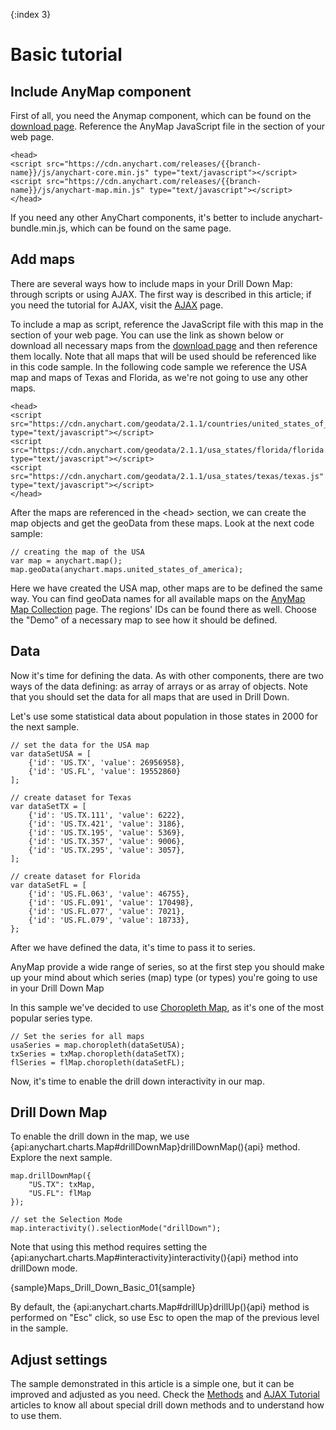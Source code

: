 {:index 3}
# Basic tutorial

## Include AnyMap component

First of all, you need the Anymap component, which can be found on the [download page](../../Quick_Start/Downloading_AnyChart). Reference the AnyMap JavaScript file in the <head> section of your web page. 

```
<head>
<script src="https://cdn.anychart.com/releases/{{branch-name}}/js/anychart-core.min.js" type="text/javascript"></script>
<script src="https://cdn.anychart.com/releases/{{branch-name}}/js/anychart-map.min.js" type="text/javascript"></script>
</head>
```

If you need any other AnyChart components, it's better to include anychart-bundle.min.js, which can be found on the same page.

## Add maps

There are several ways how to include maps in your Drill Down Map: through scripts or using AJAX. The first way is described in this article; if you need the tutorial for AJAX, visit the [AJAX](AJAX_Tutorial) page.

To include a map as script, reference the JavaScript file with this map in the <head> section of your web page.
You can use the link as shown below or download all necessary maps from the [download page](https://cdn.anychart.com/) and then reference them locally.
Note that all maps that will be used should be referenced like in this code sample. In the following code sample we reference the USA map and maps of Texas and Florida, as we're not going to use any other maps.

```
<head>
<script src="https://cdn.anychart.com/geodata/2.1.1/countries/united_states_of_america/united_states_of_america.js" type="text/javascript"></script>
<script src="https://cdn.anychart.com/geodata/2.1.1/usa_states/florida/florida.js" type="text/javascript"></script>
<script src="https://cdn.anychart.com/geodata/2.1.1/usa_states/texas/texas.js" type="text/javascript"></script>
</head>
```

After the maps are referenced in the &lt;head&gt; section, we can create the map objects and get the geoData from these maps. Look at the next code sample:

```
// creating the map of the USA
var map = anychart.map();
map.geoData(anychart.maps.united_states_of_america);
```

Here we have created the USA map, other maps are to be defined the same way. You can find geoData names for all available maps on the [AnyMap Map Collection](https://cdn.anychart.com/) page. The regions' IDs can be found there as well. Choose the "Demo" of a necessary map to see how it should be defined.

## Data

Now it's time for defining the data. As with other components, there are two ways of the data defining: as array of arrays or as array of objects. Note that you should set the data for all maps that are used in Drill Down. 

Let's use some statistical data about population in those states in 2000 for the next sample.

``` 
// set the data for the USA map
var dataSetUSA = [
    {'id': 'US.TX', 'value': 26956958},
    {'id': 'US.FL', 'value': 19552860}
];

// create dataset for Texas
var dataSetTX = [
    {'id': 'US.TX.111', 'value': 6222},
    {'id': 'US.TX.421', 'value': 3186},
    {'id': 'US.TX.195', 'value': 5369},
    {'id': 'US.TX.357', 'value': 9006},
    {'id': 'US.TX.295', 'value': 3057}, 
];

// create dataset for Florida 
var dataSetFL = [
    {'id': 'US.FL.063', 'value': 46755},
    {'id': 'US.FL.091', 'value': 170498},
    {'id': 'US.FL.077', 'value': 7021}, 
    {'id': 'US.FL.079', 'value': 18733},
};
```

After we have defined the data, it's time to pass it to series.

AnyMap provide a wide range of series, so at the first step you should make up your mind about which series (map) type (or types) you're going to use in your Drill Down Map

In this sample we've decided to use [Choropleth Map](../Choropleth_Map), as it's one of the most popular series type.

```
// Set the series for all maps
usaSeries = map.choropleth(dataSetUSA);
txSeries = txMap.choropleth(dataSetTX);    
flSeries = flMap.choropleth(dataSetFL);
```

Now, it's time to enable the drill down interactivity in our map.

## Drill Down Map

To enable the drill down in the map, we use {api:anychart.charts.Map#drillDownMap}drillDownMap(){api} method. Explore the next sample.

```
map.drillDownMap({
    "US.TX": txMap,   
    "US.FL": flMap
});

// set the Selection Mode    
map.interactivity().selectionMode("drillDown");
```

Note that using this method requires setting the {api:anychart.charts.Map#interactivity}interactivity(){api} method into drillDown mode.

{sample}Maps\_Drill\_Down\_Basic\_01{sample}

By default, the {api:anychart.charts.Map#drillUp}drillUp(){api} method is performed on "Esc" click, so use Esc to open the map of the previous level in the sample.

## Adjust settings

The sample demonstrated in this article is a simple one, but it can be improved and adjusted as you need. Check the [Methods](Methods) and [AJAX Tutorial](AJAX_Tutorial) articles to know all about special drill down methods and to understand how to use them.
